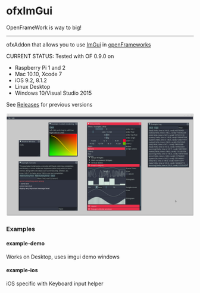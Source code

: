 ofxImGui
========

OpenFrameWork is way to big!

---

ofxAddon that allows you to use [ImGui](https://github.com/ocornut/imgui) in [openFrameworks](https://github.com/openframeworks/openFrameworks)

CURRENT STATUS:
Tested with OF 0.9.0 on
 - Raspberry Pi 1 and 2
 - Mac 10.10, Xcode 7
 - iOS 9.2, 8.1.2
 - Linux Desktop
 - Windows 10/Visual Studio 2015


See [Releases](https://github.com/jvcleave/ofxImGui/releases/) for previous versions


![Screenshot](images/Screenshot.png)

### Examples

#### example-demo
Works on Desktop, uses imgui demo windows

#### example-ios
iOS specific with Keyboard input helper

